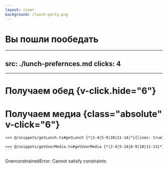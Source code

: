 ```yaml
---
layout: cover
background: /lunch-party.png
---
```


# Вы пошли пообедать

<!--
Представим, вы хотите запустить сайт. И, допустим, вы работаете из офиса. Вы собираете группой людей и решаете куда идти есть. В зависимости от предпочтений, вы
 -->

---
src: ./lunch-prefernces.md
clicks: 4
---

---

# Получаем обед {v-click.hide="6"}

# Получаем медиа {class="absolute" v-click="6"}

<div class="switch-block">

````md magic-move
<<< @/snippets/getLunch.ts#getLunch {*|2-4|5-9|10|11-14|*}{lines: true}

<<< @/snippets/getUserMedia.ts#getUserMedia {*|2-4|5-14|6-9|10|11-13|*}{lines: true, at: '+2'}
```
````
</div>


<v-drag v-click="13" pos="371,352,550,64">
  <div class="error">OverconstrainedError: Cannot satisfy constraints</div>
</v-drag>

<style>
  .switch-block.slidev-vclick-hidden {
    display: none;
  }
</style>

